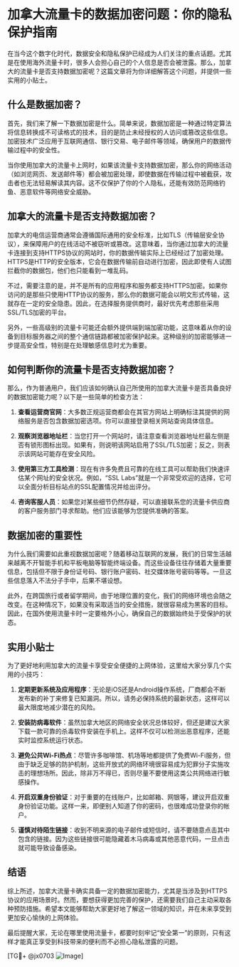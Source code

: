 # 加拿大流量卡的数据加密问题：你的隐私保护指南

在当今这个数字化时代，数据安全和隐私保护已经成为人们关注的重点话题。尤其是在使用海外流量卡时，很多人会担心自己的个人信息是否会被泄露。那么，加拿大的流量卡是否支持数据加密呢？这篇文章将为你详细解答这个问题，并提供一些实用的小贴士。

## 什么是数据加密？

首先，我们来了解一下数据加密是什么。简单来说，数据加密是一种通过特定算法将信息转换成不可读格式的技术，目的是防止未经授权的人访问或篡改这些信息。加密技术广泛应用于互联网通信、银行交易、电子邮件等领域，确保用户的数据传输过程中的安全性。

当你使用加拿大的流量卡上网时，如果该流量卡支持数据加密，那么你的网络活动（如浏览网页、发送邮件等）都会被加密处理，即使数据在传输过程中被截获，攻击者也无法轻易解读其内容。这不仅保护了你的个人隐私，还能有效防范网络钓鱼、恶意软件等网络安全威胁。

## 加拿大的流量卡是否支持数据加密？

加拿大的电信运营商通常会遵循国际通用的安全标准，比如TLS（传输层安全协议），来保障用户的在线活动不被窃听或篡改。这意味着，当你通过加拿大的流量卡连接到支持HTTPS协议的网站时，你的数据传输实际上已经经过了加密处理。HTTPS是HTTP的安全版本，它会在数据传输前自动进行加密，因此即使有人试图拦截你的数据包，他们也只能看到一堆乱码。

不过，需要注意的是，并不是所有的应用程序和服务都支持HTTPS加密。如果你访问的是那些只使用HTTP协议的服务，那么你的数据可能会以明文形式传输，这就存在一定的安全隐患。因此，在选择服务提供商时，最好优先考虑那些采用SSL/TLS加密的平台。

另外，一些高级别的流量卡可能还会额外提供端到端加密功能，这意味着从你的设备到目标服务器之间的整个通信链路都被加密保护起来。这种级别的加密能够进一步提高安全性，特别是在处理敏感信息时尤为重要。

## 如何判断你的流量卡是否支持数据加密？

那么，作为普通用户，我们应该如何确认自己所使用的加拿大流量卡是否具备良好的数据加密能力呢？以下是一些简单的检查方法：

1. **查看运营商官网**：大多数正规运营商都会在其官方网站上明确标注其提供的网络服务是否包含数据加密选项。你可以直接登录相关网站查询具体信息。
   
2. **观察浏览器地址栏**：当您打开一个网站时，请注意查看浏览器地址栏最左侧是否有锁形图标出现。如果有，则说明该网站启用了SSL/TLS加密；反之，则表示该网站可能存在安全风险。

3. **使用第三方工具检测**：现在有许多免费且可靠的在线工具可以帮助我们快速评估某个网址的安全状况。例如，“SSL Labs”就是一个非常受欢迎的选择，它可以全面分析目标站点的SSL配置情况并给出评分。

4. **咨询客服人员**：如果您对某些细节仍然存疑，可以直接联系您的流量卡供应商的客户服务部门寻求帮助。他们应该能够为您提供准确的答案。

## 数据加密的重要性

为什么我们需要如此重视数据加密呢？随着移动互联网的发展，我们的日常生活越来越离不开智能手机和平板电脑等智能终端设备。而这些设备往往存储着大量重要信息，包括但不限于身份证号码、银行账户密码、社交媒体账号密码等等。一旦这些信息落入不法分子手中，后果不堪设想。

此外，在跨国旅行或者留学期间，由于地理位置的变化，我们的网络环境也会随之改变。在这种情况下，如果没有采取适当的安全措施，就很容易成为黑客的目标。因此，在国外使用流量卡时一定要格外小心，确保自己的数据始终处于受保护的状态。

## 实用小贴士

为了更好地利用加拿大的流量卡享受安全便捷的上网体验，这里给大家分享几个实用的小技巧：

1. **定期更新系统及应用程序**：无论是iOS还是Android操作系统，厂商都会不断发布新的补丁来修复已知漏洞。所以，请务必保持系统的最新状态，这样可以最大限度地减少潜在的风险。

2. **安装防病毒软件**：虽然加拿大地区的网络安全状况总体较好，但还是建议大家下载一款可靠的杀毒软件安装在手机上。这样不仅可以检测出恶意程序，还能实时监控系统运行状态。

3. **避免公共Wi-Fi热点**：尽管许多咖啡馆、机场等地都提供了免费Wi-Fi服务，但由于缺乏足够的防护机制，这些开放式的网络环境很容易成为犯罪分子实施攻击的理想场所。因此，除非万不得已，否则尽量不要使用这类公共网络进行敏感操作。

4. **开启双重身份验证**：对于重要的在线账户，比如邮箱、网银等，建议开启双重身份验证功能。这样一来，即便别人知道了你的密码，也很难成功登录你的帐户。

5. **谨慎对待陌生链接**：收到不明来源的电子邮件或短信时，请不要随意点击其中包含的链接。因为这些链接很可能隐藏着木马病毒或其他恶意代码，一旦点击就可能导致设备感染。

## 结语

综上所述，加拿大流量卡确实具备一定的数据加密能力，尤其是当涉及到HTTPS协议的应用场景时。然而，要想获得更加完善的保护，还需要我们自己主动采取各种预防措施。希望本文能够帮助大家更好地了解这一领域的知识，并在未来享受到更加安心愉快的上网体验。

最后提醒大家，无论在哪里使用流量卡，都要时刻牢记“安全第一”的原则，只有这样才能真正享受到科技带来的便利而不必担心隐私泄露的问题。

[TG💪+ @jx0703 ![Image](https://github.com/user-attachments/assets/dbca1d08-cadb-493c-b0ec-ad6f7a83f270)]